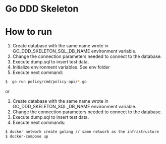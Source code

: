# Go DDD Skeleton

# How to run
1. Create database with the same name wrote in GO_DDD_SKELETON_SQL_DB_NAME environment variable.
2. Change the connection parameters needed to connect to the database.
3. Execute dump.sql to insert test data.
4. Initialize environment variables. See env folder
5. Execute next command:
```sh
$  go run policy/cmd/policy-api/*.go 
```

or

1. Create database with the same name wrote in GO_DDD_SKELETON_SQL_DB_NAME environment variable.
2. Change the connection parameters needed to connect to the database.
3. Execute dump.sql to insert test data.
4. Execute next commands:
```sh
$ docker network create golang // same network as the infrastructure
$ docker-compose up 
```